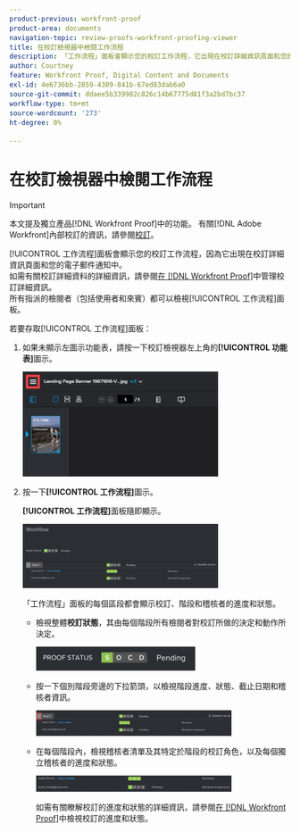 ```yaml
---
product-previous: workfront-proof
product-area: documents
navigation-topic: review-proofs-workfront-proofing-viewer
title: 在校訂檢視器中檢閱工作流程
description: 「工作流程」面板會顯示您的校訂工作流程，它出現在校訂詳細資訊頁面和您的電子郵件通知中。 如需校訂詳細資訊的詳細資訊，請參閱在Workfront Proof中管理校訂詳細資訊。 所有指派的稽核者（包括使用者和來賓）都可以檢視「工作流程」面板。
author: Courtney
feature: Workfront Proof, Digital Content and Documents
exl-id: 4e6736bb-2859-4309-841b-67ed83dab6a0
source-git-commit: ddaee5b339982c826c14b67775d81f3a2bd7bc37
workflow-type: tm+mt
source-wordcount: '273'
ht-degree: 0%

---
```


# 在校訂檢視器中檢閱工作流程

>[!IMPORTANT]
>
>本文提及獨立產品[!DNL Workfront Proof]中的功能。 有關[!DNL Adobe Workfront]內部校訂的資訊，請參閱[校訂](../../../review-and-approve-work/proofing/proofing.md)。

[!UICONTROL 工作流程]面板會顯示您的校訂工作流程，因為它出現在校訂詳細資訊頁面和您的電子郵件通知中。\
如需有關校訂詳細資料的詳細資訊，請參閱[在 [!DNL Workfront Proof]](../../../workfront-proof/wp-work-proofsfiles/manage-your-work/manage-proof-details.md)中管理校訂詳細資訊。\
所有指派的檢閱者（包括使用者和來賓）都可以檢視[!UICONTROL 工作流程]面板。

若要存取[!UICONTROL 工作流程]面板：

1. 如果未顯示左圖示功能表，請按一下校訂檢視器左上角的&#x200B;**[!UICONTROL 功能表]**&#x200B;圖示。

   ![Menu_icon_in_Proofing_Viewer.png](assets/menu-icon-in-proofing-viewer-350x188.png)

1. 按一下&#x200B;**[!UICONTROL 工作流程]**&#x200B;圖示。

   **[!UICONTROL 工作流程]**&#x200B;面板隨即顯示。

   ![工作流程面板](assets/workflow-panel-350x115.png)

   「工作流程」面板的每個區段都會顯示校訂、階段和稽核者的進度和狀態。

   * 檢視整體&#x200B;**校訂狀態**，其由每個階段所有檢閱者對校訂所做的決定和動作所決定。

     ![熒幕擷圖_2018-05-01_10-23-53.png](assets/screenshot-2018-05-01-10-23-53-285x43.png)

   * 按一下個別階段旁邊的下拉箭頭，以檢視階段進度、狀態、截止日期和稽核者資訊。

     ![Screen_Shot_2018-05-01_at_2.01.22_PM.png](assets/screen-shot-2018-05-01-at-2.01.22-pm-350x46.png)

   * 在每個階段內，檢視稽核者清單及其特定於階段的校訂角色，以及每個獨立稽核者的進度和狀態。

     ![Screen_Shot_2018-05-01_at_10.33.37_AM.png](assets/screen-shot-2018-05-01-at-10.33.37-am-350x29.png)

     如需有關瞭解校訂的進度和狀態的詳細資訊，請參閱[在 [!DNL Workfront Proof]](../../../workfront-proof/wp-work-proofsfiles/manage-your-work/view-progress-and-status-of-proof.md)中檢視校訂的進度和狀態。
